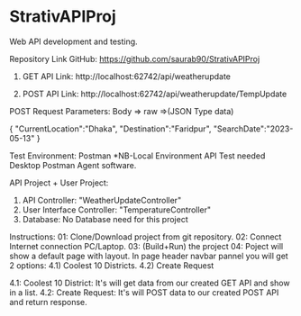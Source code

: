 # StrativAPIProj
Web API development and testing.


Repository Link GitHub:
https://github.com/saurab90/StrativAPIProj


1. GET API Link:
http://localhost:62742/api/weatherupdate

2. POST API Link:
http://localhost:62742/api/weatherupdate/TempUpdate

POST Request Parameters:
Body => raw =>(JSON Type data)

{
    "CurrentLocation":"Dhaka",
    "Destination":"Faridpur",
    "SearchDate":"2023-05-13"
}


Test Environment: Postman
*NB-Local Environment API Test needed Desktop Postman Agent software.


API Project + User Project:
1. API Controller: "WeatherUpdateController"
2. User Interface Controller: "TemperatureController"
3. Database: No Database need for this project


Instructions:
01: Clone/Download project from git repository.
02: Connect Internet connection PC/Laptop.
03: (Build+Run) the project
04: Poject will show a default page with layout. In page header navbar pannel you will get 2 options:
		4.1) Coolest 10 Districts.
		4.2) Create Request

4.1: Coolest 10 District: It's will get data from our created GET API and show in a list.
4.2: Create Request: It's will POST data to our created POST API and return response.





